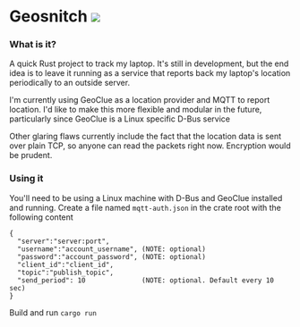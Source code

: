 # Geosnitch ![](https://travis-ci.org/Jkillelea/geosnitch.svg?branch=master)

### What is it?

A quick Rust project to track my laptop. It's still in development, but the end
idea is to leave it running as a service that reports back my laptop's location
periodically to an outside server.

I'm currently using GeoClue as a location provider and MQTT to report location.
I'd like to make this more flexible and modular in the future, particularly
since GeoClue is a Linux specific D-Bus service

Other glaring flaws currently include the fact that the location data is sent over plain TCP, so anyone can read the
packets right now. Encryption would be prudent.

### Using it
You'll need to be using a Linux machine with D-Bus and GeoClue installed and running.
Create a file named `mqtt-auth.json` in the crate root with the following content

```
{
  "server":"server:port",
  "username":"account_username", (NOTE: optional)
  "password":"account_password", (NOTE: optional)
  "client_id":"client_id",
  "topic":"publish_topic",
  "send_period": 10              (NOTE: optional. Default every 10 sec)
}
```

Build and run `cargo run`
